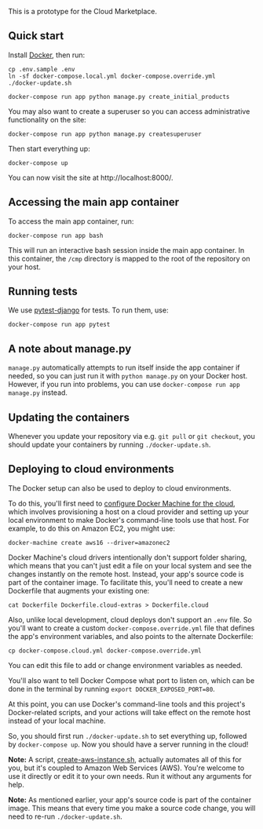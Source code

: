This is a prototype for the Cloud Marketplace.

## Quick start

Install [Docker][], then run:

```
cp .env.sample .env
ln -sf docker-compose.local.yml docker-compose.override.yml
./docker-update.sh

docker-compose run app python manage.py create_initial_products
```

You may also want to create a superuser so you can access
administrative functionality on the site:

```
docker-compose run app python manage.py createsuperuser
```

Then start everything up:

```
docker-compose up
```

You can now visit the site at http://localhost:8000/.

## Accessing the main app container

To access the main app container, run:

```
docker-compose run app bash
```

This will run an interactive bash session inside the main app 
container. In this container, the `/cmp` directory is mapped to
the root of the repository on your host.

## Running tests

We use [pytest-django][] for tests. To run them, use:

```
docker-compose run app pytest
```

[pytest-django]: https://pytest-django.readthedocs.io/en/latest/

## A note about manage.py

`manage.py` automatically attempts to run itself inside the app container if
needed, so you can just run it with `python manage.py` on your Docker host.
However, if you run into problems, you can use
`docker-compose run app manage.py` instead.

## Updating the containers

Whenever you update your repository via e.g. `git pull` or
`git checkout`, you should update your containers by running
`./docker-update.sh`.

## Deploying to cloud environments

The Docker setup can also be used to deploy to cloud environments.

To do this, you'll first need to
[configure Docker Machine for the cloud][docker-machine-cloud],
which involves provisioning a host on a cloud provider and setting up
your local environment to make Docker's command-line tools use that
host. For example, to do this on Amazon EC2, you might use:

```
docker-machine create aws16 --driver=amazonec2
```

Docker Machine's cloud drivers intentionally don't support
folder sharing, which means that you can't just edit a file on
your local system and see the changes instantly on the remote host.
Instead, your app's source code is part of the container image. To
facilitate this, you'll need to create a new Dockerfile that augments
your existing one:

```
cat Dockerfile Dockerfile.cloud-extras > Dockerfile.cloud
```

Also, unlike local development, cloud deploys don't support an
`.env` file. So you'll want to create a custom
`docker-compose.override.yml` file that defines the app's
environment variables, and also points to the alternate Dockerfile:

```
cp docker-compose.cloud.yml docker-compose.override.yml
```

You can edit this file to add or change environment variables as needed.

You'll also want to tell Docker Compose what port to listen on,
which can be done in the terminal by running
`export DOCKER_EXPOSED_PORT=80`.

At this point, you can use Docker's command-line tools and this project's
Docker-related scripts, and your actions will take effect on the remote
host instead of your local machine.

So, you should first run `./docker-update.sh` to set everything up,
followed by `docker-compose up`. Now you should have a server
running in the cloud!

**Note:** A script, [create-aws-instance.sh](./create-aws-instance.sh),
actually automates all of this for you, but it's coupled to Amazon
Web Services (AWS). You're welcome to use it directly or edit it to
your own needs. Run it without any arguments for help.

**Note:** As mentioned earlier, your app's source code is part of
the container image. This means that every time you make a source code
change, you will need to re-run `./docker-update.sh`.

[Docker]: https://www.docker.com/
[docker-machine-cloud]: https://docs.docker.com/machine/get-started-cloud/

